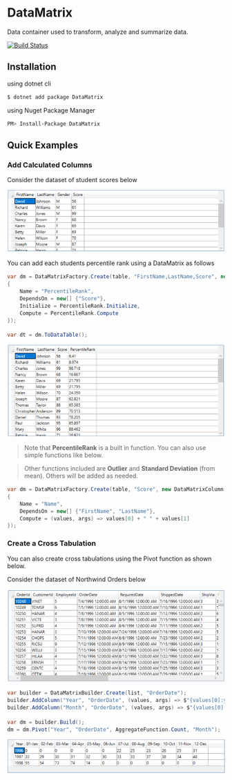 # DataMatrix
Data container used to transform, analyze and summarize data.

[![Build Status](https://travis-ci.org/tawani/datamatrix.svg?branch=master)](https://travis-ci.org/tawani/datamatrix)

## Installation

using dotnet cli
```sh
$ dotnet add package DataMatrix
```

using Nuget Package Manager
```sh
PM> Install-Package DataMatrix
```

## Quick Examples

### Add Calculated Columns

Consider the dataset of student scores below

![Students scores](images/sudents.png)

You can add each students percentile rank using a DataMatrix as follows

```cs
var dm = DataMatrixFactory.Create(table, "FirstName,LastName,Score", new DataMatrixColumn
{
    Name = "PercentileRank",
    DependsOn = new[] {"Score"},
    Initialize = PercentileRank.Initialize,
    Compute = PercentileRank.Compute
});

var dt = dm.ToDataTable();
```
![Students scores](images/sudents_rank.png)

> Note that **PercentileRank** is a built in function. You can also use simple functions like below.

> Other functions included are **Outlier** and **Standard Deviation** (from mean). Others will be added as needed.

```cs
var dm = DataMatrixFactory.Create(table, "Score", new DataMatrixColumn
{
    Name = "Name",
    DependsOn = new[] {"FirstName", "LastName"},
    Compute = (values, args) => values[0] + " " + values[1]
});
```

### Create a Cross Tabulation

You can also create cross tabulations using the Pivot function as shown below.

Consider the dataset of Northwind Orders below

![Northwind Orders](images/orders.png)

```cs
var builder = DataMatrixBuilder.Create(list, "OrderDate");
builder.AddColumn("Year", "OrderDate", (values, args) => $"{values[0]:yyyy}");
builder.AddColumn("Month", "OrderDate", (values, args) => $"{values[0]:MM-MMM}");

var dm = builder.Build();
dm = dm.Pivot("Year", "OrderDate", AggregateFunction.Count, "Month");
```
![Northwind Orders](images/orders_by_year.png)
